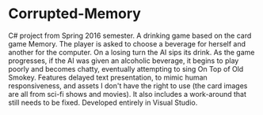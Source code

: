 # Corrupted-Memory
C# project from Spring 2016 semester.
A drinking game based on the card game Memory. The player is asked to choose a beverage for herself and another for the computer. On a losing turn the AI sips its drink. As the game progresses, if the AI was given an alcoholic beverage, it begins to play poorly and becomes chatty, eventually attempting to sing On Top of Old Smokey. Features delayed text presentation, to mimic human responsiveness, and assets I don't have the right to use (the card images are all from sci-fi shows and movies). It also includes a work-around that still needs to be fixed.
Developed entirely in Visual Studio.
